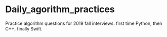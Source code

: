# Daily_agorithm_practices

Practice algorithm questions for 2019 fall interviews. first time Python, then C++, finally Swift.
